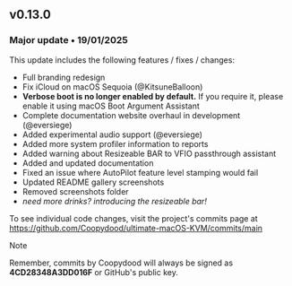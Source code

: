## v0.13.0

### Major update • 19/01/2025

This update includes the following features / fixes / changes:

- Full branding redesign 
- Fix iCloud on macOS Sequoia (@KitsuneBalloon)
- **Verbose boot is no longer enabled by default.** If you require it, please enable it using macOS Boot Argument Assistant
- Complete documentation website overhaul in development (@eversiege)
- Added experimental audio support (@eversiege)
- Added more system profiler information to reports
- Added warning about Resizeable BAR to VFIO passthrough assistant
- Added and updated documentation
- Fixed an issue where AutoPilot feature level stamping would fail
- Updated README gallery screenshots
- Removed screenshots folder
- *need more drinks? introducing the resizeable bar!*

To see individual code changes, visit the project's commits page at <https://github.com/Coopydood/ultimate-macOS-KVM/commits/main>

> [!NOTE]
> Remember, commits by Coopydood will always be signed as **4CD28348A3DD016F** or GitHub's public key.
